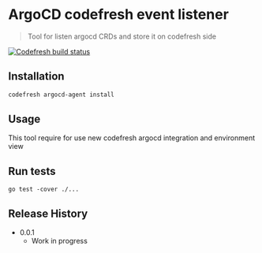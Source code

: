 # ArgoCD codefresh event listener
> Tool for listen argocd CRDs and store it on codefresh side

[![Codefresh build status]( https://g.codefresh.io/api/badges/pipeline/codefresh-inc/argo%2Fagent?type=cf-1&key=eyJhbGciOiJIUzI1NiJ9.NTY3MmQ4ZGViNjcyNGI2ZTM1OWFkZjYy.AN2wExsAsq7FseTbVxxWls8muNx_bBUnQWQVS8IgDTI)]( https://g.codefresh.io/pipelines/edit/new/builds?id=5f21305719d46c880abeeeb5&pipeline=agent&projects=argo&projectId=5f16b786f25d80a086a56bcb)


## Installation 


```sh
codefresh argocd-agent install
```

## Usage
This tool require for use new codefresh argocd integration and environment view

## Run tests
`go test -cover ./...`


## Release History

* 0.0.1
    * Work in progress

